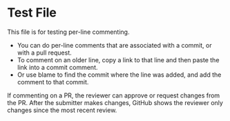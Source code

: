 # Test File

This file is for testing per-line commenting.

* You can do per-line comments that are associated with a commit, or with a pull request.
* To comment on an older line, copy a link to that line and then paste the link into a commit comment.
* Or use blame to find the commit where the line was added, and add the comment to that commit.

If commenting on a PR, the reviewer can approve or request changes from the PR.  After the submitter makes changes, GitHub shows the reviewer only changes since the most recent review.



